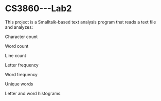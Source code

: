 # CS3860---Lab2

This project is a Smalltalk-based text analysis program that reads a text file and analyzes:

Character count

Word count

Line count

Letter frequency

Word frequency

Unique words

Letter and word histograms


